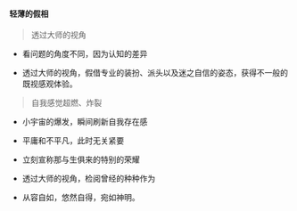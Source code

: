 
#### 轻薄的假相
>
> 透过大师的视角
>
- 看问题的角度不同，因为认知的差异

- 透过大师的视角，假借专业的装扮、派头以及迷之自信的姿态，获得不一般的既视感观体验。

> 自我感觉超燃、炸裂
>
- 小宇宙的爆发，瞬间刷新自我存在感

- 平庸和不平凡，此时无关紧要

- 立刻宣称那与生俱来的特别的荣耀

- 透过大师的视角，检阅曾经的种种作为

- 从容自如，悠然自得，宛如神明。

